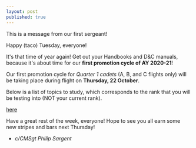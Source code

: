 ```yaml
---
layout: post
published: true
---
```

This is a message from our first sergeant!


Happy (taco) Tuesday, everyone!


It's that time of year again! Get out your Handbooks and D&C manuals, because it's about time for our **first promotion cycle of AY 2020-21**!


Our first promotion cycle for _Quarter 1 cadets_ (A, B, and C flights only) will be taking place during flight on **Thursday, 22 October**.


Below is a list of topics to study, which corresponds to the rank that you will be testing into (NOT your current rank).


[here](https://docs.google.com/document/d/1BCAg4ws1sk6sWJS5YelR0WdfPOsQjQTS-W-nfSi1u14/edit?fbclid=IwAR0iU0hViL8gpLHJD1ptTqdCF6Fea5o6EkR-6bz2ChdTxY1edKzWo4WZ8nU)


Have a great rest of the week, everyone! Hope to see you all earn some new stripes and bars next Thursday!


- _c/CMSgt Philip Sargent_
